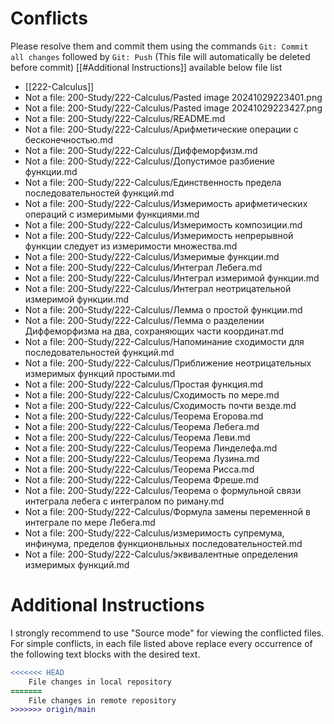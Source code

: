 # Conflicts
Please resolve them and commit them using the commands `Git: Commit all changes` followed by `Git: Push`
(This file will automatically be deleted before commit)
[[#Additional Instructions]] available below file list

- [[222-Calculus]]
- Not a file: 200-Study/222-Calculus/Pasted image 20241029223401.png
- Not a file: 200-Study/222-Calculus/Pasted image 20241029223427.png
- Not a file: 200-Study/222-Calculus/README.md
- Not a file: 200-Study/222-Calculus/Арифметические операции с бесконечностью.md
- Not a file: 200-Study/222-Calculus/Диффеморфизм.md
- Not a file: 200-Study/222-Calculus/Допустимое разбиение функции.md
- Not a file: 200-Study/222-Calculus/Единственность предела последовательностей функций.md
- Not a file: 200-Study/222-Calculus/Измеримость арифметических операций с измеримыми функциями.md
- Not a file: 200-Study/222-Calculus/Измеримость композиции.md
- Not a file: 200-Study/222-Calculus/Измеримость непрерывной функции следует из измеримости множества.md
- Not a file: 200-Study/222-Calculus/Измеримые функции.md
- Not a file: 200-Study/222-Calculus/Интеграл Лебега.md
- Not a file: 200-Study/222-Calculus/Интеграл измеримой функции.md
- Not a file: 200-Study/222-Calculus/Интеграл неотрицательной измеримой функции.md
- Not a file: 200-Study/222-Calculus/Лемма о простой функции.md
- Not a file: 200-Study/222-Calculus/Лемма о разделении Диффеморфизма на два, сохраняющих части координат.md
- Not a file: 200-Study/222-Calculus/Напоминание сходимости для последовательностей функций.md
- Not a file: 200-Study/222-Calculus/Приближение неотрицательных измеримых функций простыми.md
- Not a file: 200-Study/222-Calculus/Простая функция.md
- Not a file: 200-Study/222-Calculus/Сходимость по мере.md
- Not a file: 200-Study/222-Calculus/Сходимость почти везде.md
- Not a file: 200-Study/222-Calculus/Теорема Егорова.md
- Not a file: 200-Study/222-Calculus/Теорема Лебега.md
- Not a file: 200-Study/222-Calculus/Теорема Леви.md
- Not a file: 200-Study/222-Calculus/Теорема Линделефа.md
- Not a file: 200-Study/222-Calculus/Теорема Лузина.md
- Not a file: 200-Study/222-Calculus/Теорема Рисса.md
- Not a file: 200-Study/222-Calculus/Теорема Фреше.md
- Not a file: 200-Study/222-Calculus/Теорема о формульной связи интеграла лебега с интегралом по риману.md
- Not a file: 200-Study/222-Calculus/Формула замены переменной в интеграле по мере Лебега.md
- Not a file: 200-Study/222-Calculus/измеримость супремума, инфинума, пределов функционвльных последовательностей.md
- Not a file: 200-Study/222-Calculus/эквивалентные определения измеримых функций.md

# Additional Instructions
I strongly recommend to use "Source mode" for viewing the conflicted files. For simple conflicts, in each file listed above replace every occurrence of the following text blocks with the desired text.

```diff
<<<<<<< HEAD
    File changes in local repository
=======
    File changes in remote repository
>>>>>>> origin/main
```